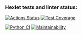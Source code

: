 ### Hexlet tests and linter status:
[![Actions Status](https://github.com/SergeyKornienko/python-project-lvl3/workflows/hexlet-check/badge.svg)](https://github.com/SergeyKornienko/python-project-lvl3/actions) [![Test Coverage](https://api.codeclimate.com/v1/badges/c2c320acf168dcbd031b/test_coverage)](https://codeclimate.com/github/SergeyKornienko/python-project-lvl3/test_coverage)

[![Python CI](https://github.com/SergeyKornienko/python-project-lvl3/actions/workflows/linter.yml/badge.svg)](https://github.com/SergeyKornienko/python-project-lvl3/actions/workflows/linter.yml) [![Maintainability](https://api.codeclimate.com/v1/badges/c2c320acf168dcbd031b/maintainability)](https://codeclimate.com/github/SergeyKornienko/python-project-lvl3/maintainability)
